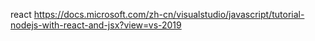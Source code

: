 
react https://docs.microsoft.com/zh-cn/visualstudio/javascript/tutorial-nodejs-with-react-and-jsx?view=vs-2019

